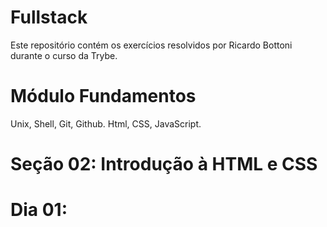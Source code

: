 # Fullstack

Este repositório contém os exercícios resolvidos por Ricardo Bottoni durante o curso da Trybe.

# Módulo Fundamentos

Unix, Shell, Git, Github. Html, CSS, JavaScript.

# Seção 02: Introdução à HTML e CSS

# Dia 01:
